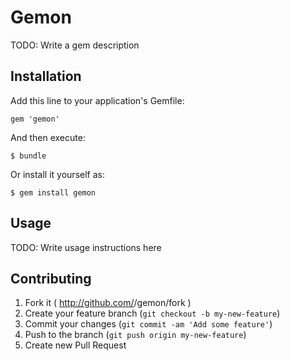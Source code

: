 # Gemon

TODO: Write a gem description

## Installation

Add this line to your application's Gemfile:

    gem 'gemon'

And then execute:

    $ bundle

Or install it yourself as:

    $ gem install gemon

## Usage

TODO: Write usage instructions here

## Contributing

1. Fork it ( http://github.com/<my-github-username>/gemon/fork )
2. Create your feature branch (`git checkout -b my-new-feature`)
3. Commit your changes (`git commit -am 'Add some feature'`)
4. Push to the branch (`git push origin my-new-feature`)
5. Create new Pull Request
